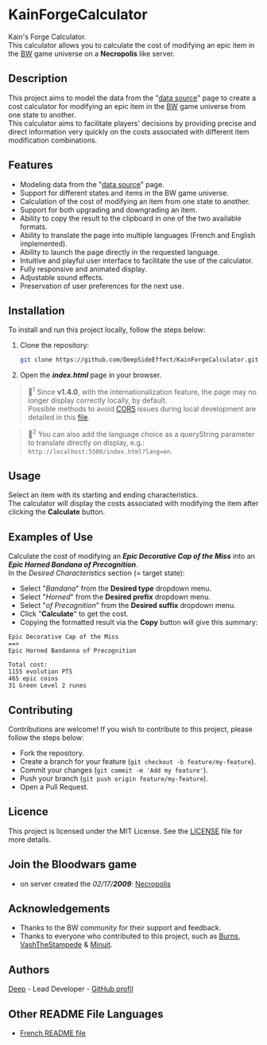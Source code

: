 # KainForgeCalculator
Kain's Forge Calculator.  
This calculator allows you to calculate the cost of modifying an epic item in the [BW](https://bloodwars.net/) game universe on a **Necropolis** like server.

## Description
This project aims to model the data from the "[data source](https://wiki.fr.bloodwars.net/index.php?title=La_Forge_de_Kain_sur_UT)" page to create a cost calculator for modifying an epic item in the [BW](https://bloodwars.net/) game universe from one state to another.  
This calculator aims to facilitate players' decisions by providing precise and direct information very quickly on the costs associated with different item modification combinations.

## Features
- Modeling data from the "[data source](https://wiki.fr.bloodwars.net/index.php?title=La_Forge_de_Kain_sur_UT)" page.
- Support for different states and items in the BW game universe.
- Calculation of the cost of modifying an item from one state to another.
- Support for both upgrading and downgrading an item.
- Ability to copy the result to the clipboard in one of the two available formats.
- Ability to translate the page into multiple languages (French and English implemented).
- Ability to launch the page directly in the requested language.
- Intuitive and playful user interface to facilitate the use of the calculator.
- Fully responsive and animated display.
- Adjustable sound effects.
- Preservation of user preferences for the next use.

## Installation
To install and run this project locally, follow the steps below:

1. Clone the repository:
   ```bash
   git clone https://github.com/DeepSideEffect/KainForgeCalculator.git
	 ```
2. Open the ***index.html*** page in your browser.
>📝<sup>1</sup> Since **v1.4.0**, with the internationalization feature, the page may no longer display correctly locally, by default.  
Possible methods to avoid [CORS](https://en.wikipedia.org/wiki/Cross-origin_resource_sharing) issues during local development are detailed in this [file](src/docs/LocalServer.md).

>📝<sup>2</sup> You can also add the language choice as a queryString parameter to translate directly on display, e.g.: `http://localhost:5500/index.html?lang=en`.

## Usage
Select an item with its starting and ending characteristics.  
The calculator will display the costs associated with modifying the item after clicking the **Calculate** button.

## Examples of Use
Calculate the cost of modifying an ***Epic Decorative Cap of the Miss*** into an ***Epic Horned Bandana of Precognition***.  
In the *Desired Characteristics* section (= target state):
- Select "*Bandana*" from the **Desired type** dropdown menu.
- Select "*Horned*" from the **Desired prefix** dropdown menu.
- Select "*of Precognition*" from the **Desired suffix** dropdown menu.
- Click "**Calculate**" to get the cost.
- Copying the formatted result via the **Copy** button will give this summary:
```Text
Epic Decorative Cap of the Miss
==>
Epic Horned Bandanna of Precognition 

Total cost:
1155 evolution PTS
465 epic coins
31 Green Level 2 runes
```

## Contributing
Contributions are welcome! If you wish to contribute to this project, please follow the steps below:
- Fork the repository.
- Create a branch for your feature (`git checkout -b feature/my-feature`).
- Commit your changes (`git commit -m 'Add my feature'`).
- Push your branch (`git push origin feature/my-feature`).
- Open a Pull Request.

## Licence
This project is licensed under the MIT License. See the [LICENSE](LICENSE) file for more details.

## Join the Bloodwars game
- on server created the *02/17/**2009***: [Necropolis](https://r2.bloodwars.net/r.php?r=30202)

## Acknowledgements
- Thanks to the BW community for their support and feedback.  
- Thanks to everyone who contributed to this project, such as [Burns](https://r2.fr.bloodwars.net/showmsg.php?a=profile&uid=280), [VashTheStampede](https://r1.fr.bloodwars.net/showmsg.php?a=profile&uid=67380) & [Minuit](https://r4.fr.bloodwars.net/?a=profile&uid=5017).

## Authors
[Deep](https://r2.bloodwars.net/showmsg.php?a=profile&uid=30202) - Lead Developer - [GitHub profil](https://github.com/DeepSideEffect)

## Other README File Languages
- [French README file](README.md)

